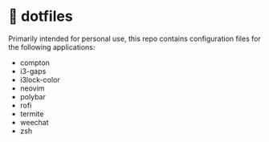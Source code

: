 # :wrench: dotfiles

Primarily intended for personal use, this repo contains configuration files for the following applications:

- compton
- i3-gaps
- i3lock-color
- neovim
- polybar
- rofi
- termite
- weechat
- zsh

